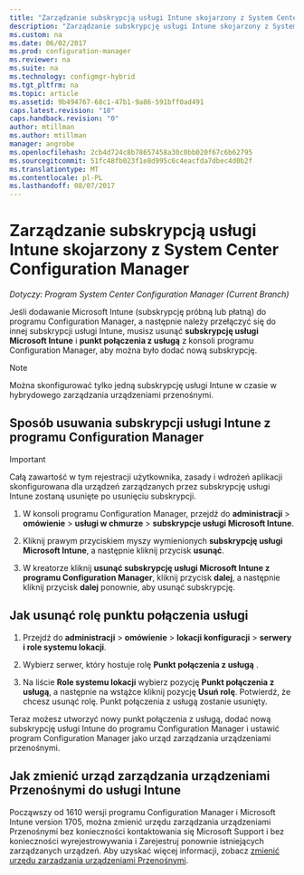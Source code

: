 ```yaml
---
title: "Zarządzanie subskrypcją usługi Intune skojarzony z System Center Configuration Manager | Dokumentacja firmy Microsoft"
description: "Zarządzanie subskrypcję usługi Intune skojarzony z System Center Configuration Manager."
ms.custom: na
ms.date: 06/02/2017
ms.prod: configuration-manager
ms.reviewer: na
ms.suite: na
ms.technology: configmgr-hybrid
ms.tgt_pltfrm: na
ms.topic: article
ms.assetid: 9b494767-68c1-47b1-9a86-591bff0ad491
caps.latest.revision: "18"
caps.handback.revision: "0"
author: mtillman
ms.author: mtillman
manager: angrobe
ms.openlocfilehash: 2cb4d724c8b78657458a30c0bb020f67c6b62795
ms.sourcegitcommit: 51fc48fb023f1e8d995c6c4eacfda7dbec4d0b2f
ms.translationtype: MT
ms.contentlocale: pl-PL
ms.lasthandoff: 08/07/2017
---
```

# <a name="manage-an-intune-subscription-associated-with-system-center-configuration-manager"></a>Zarządzanie subskrypcją usługi Intune skojarzony z System Center Configuration Manager

*Dotyczy: Program System Center Configuration Manager (Current Branch)*

Jeśli dodawanie Microsoft Intune (subskrypcję próbną lub płatną) do programu Configuration Manager, a następnie należy przełączyć się do innej subskrypcji usługi Intune, musisz usunąć **subskrypcję usługi Microsoft Intune** i **punkt połączenia z usługą** z konsoli programu Configuration Manager, aby można było dodać nową subskrypcję.

> [!NOTE]
> Można skonfigurować tylko jedną subskrypcję usługi Intune w czasie w hybrydowego zarządzania urządzeniami przenośnymi.

## <a name="how-to-delete-an-intune-subscription-from-configuration-manager"></a>Sposób usuwania subskrypcji usługi Intune z programu Configuration Manager

> [!IMPORTANT]
>  Całą zawartość w tym rejestracji użytkownika, zasady i wdrożeń aplikacji skonfigurowana dla urządzeń zarządzanych przez subskrypcję usługi Intune zostaną usunięte po usunięciu subskrypcji.

1.  W konsoli programu Configuration Manager, przejdź do **administracji** > **omówienie** > **usługi w chmurze** > **subskrypcje usługi Microsoft Intune**.

2.  Kliknij prawym przyciskiem myszy wymienionych **subskrypcję usługi Microsoft Intune**, a następnie kliknij przycisk **usunąć**.

3.   W kreatorze kliknij **usunąć subskrypcję usługi Microsoft Intune z programu Configuration Manager**, kliknij przycisk **dalej**, a następnie kliknij przycisk **dalej** ponownie, aby usunąć subskrypcję.


## <a name="how-to-remove-the-service-connection-point-role"></a>Jak usunąć rolę punktu połączenia usługi

1.  Przejdź do **administracji** > **omówienie** > **lokacji konfiguracji** > **serwery i role systemu lokacji**.

2.  Wybierz serwer, który hostuje rolę **Punkt połączenia z usługą** .

3.  Na liście **Role systemu lokacji** wybierz pozycję **Punkt połączenia z usługą**, a następnie na wstążce kliknij pozycję **Usuń rolę**. Potwierdź, że chcesz usunąć rolę. Punkt połączenia z usługą zostanie usunięty.

Teraz możesz utworzyć nowy punkt połączenia z usługą, dodać nową subskrypcję usługi Intune do programu Configuration Manager i ustawić program Configuration Manager jako urząd zarządzania urządzeniami przenośnymi.

## <a name="how-to-change-mdm-authority-to-intune"></a>Jak zmienić urząd zarządzania urządzeniami Przenośnymi do usługi Intune
Począwszy od 1610 wersji programu Configuration Manager i Microsoft Intune version 1705, można zmienić urzędu zarządzania urządzeniami Przenośnymi bez konieczności kontaktowania się Microsoft Support i bez konieczności wyrejestrowywania i Zarejestruj ponownie istniejących zarządzanych urządzeń. Aby uzyskać więcej informacji, zobacz [zmienić urzędu zarządzania urządzeniami Przenośnymi](/sccm/mdm/deploy-use/change-mdm-authority).
